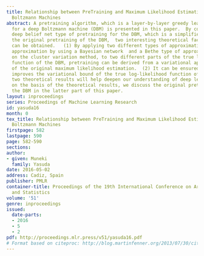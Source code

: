 ```yaml
---
title: Relationship between PreTraining and Maximum Likelihood Estimation in Deep
  Boltzmann Machines
abstract: A pretraining algorithm, which is a layer-by-layer greedy learning algorithm,
  for a deep Boltzmann machine (DBM) is presented in this paper.  By considering the
  deep belief net type of pretraining for the DBM, which is a simplified version of
  the original pretraining of the DBM,  two interesting theoretical facts about pretraining
  can be obtained.   (1) By applying two different types of approximation, a replacing
  approximation by using a Bayesian network  and a Bethe type of approximation based
  on the cluster variation method, to two different parts of the true log-likelihood
  function of the DBM, pretraining can be derived from a variational approximation
  of the original maximum likelihood estimation.  (2) It can be ensured that the pretraining
  improves the variational bound of the true log-likelihood function of the DBM.  These
  two theoretical results will help deepen our understanding of deep learning.  Moreover,
  on the basis of the theoretical results, we discuss the original pretraining of
  the DBM in the latter part of this paper.
layout: inproceedings
series: Proceedings of Machine Learning Research
id: yasuda16
month: 0
tex_title: Relationship between PreTraining and Maximum Likelihood Estimation in Deep
  Boltzmann Machines
firstpage: 582
lastpage: 590
page: 582-590
sections: 
author:
- given: Muneki
  family: Yasuda
date: 2016-05-02
address: Cadiz, Spain
publisher: PMLR
container-title: Proceedings of the 19th International Conference on Artificial Intelligence
  and Statistics
volume: '51'
genre: inproceedings
issued:
  date-parts:
  - 2016
  - 5
  - 2
pdf: http://proceedings.mlr.press/v51/yasuda16.pdf
# Format based on citeproc: http://blog.martinfenner.org/2013/07/30/citeproc-yaml-for-bibliographies/
---
```


